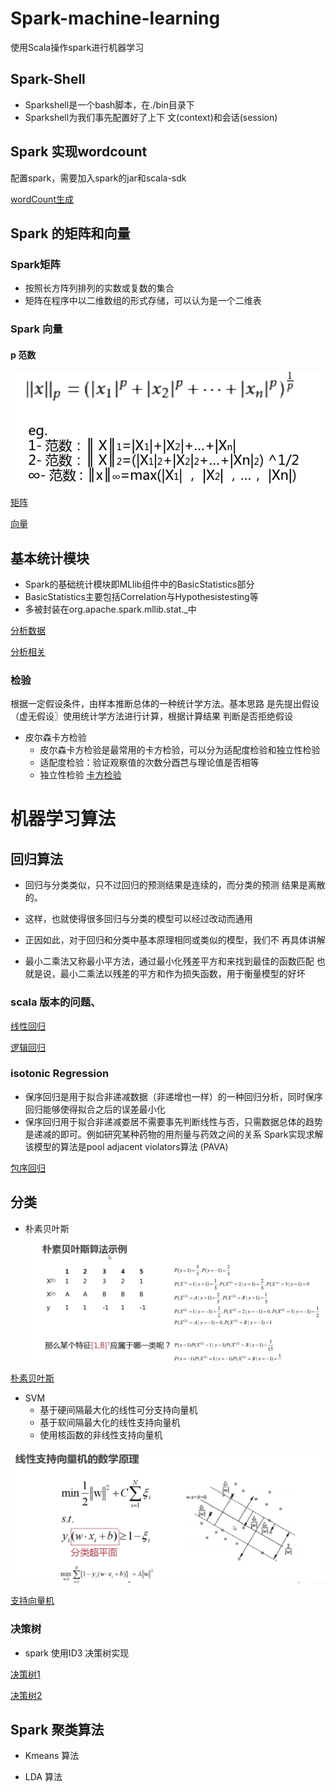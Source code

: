 # Spark-machine-learning
使用Scala操作spark进行机器学习


## Spark-Shell

- Sparkshell是一个bash脚本，在./bin目录下 
- Sparkshell为我们事先配置好了上下 文(context)和会话(session)


## Spark 实现wordcount
配置spark，需要加入spark的jar和scala-sdk

[wordCount生成](./src/WordCount.scala)

## Spark 的矩阵和向量

### Spark矩阵

- 按照长方阵列排列的实数或复数的集合 
- 矩阵在程序中以二维数组的形式存储，可以认为是一个二维表


### Spark 向量

#### p 范数

![](./photo/01.png)

[矩阵](./src/Matrix.scala)

[向量](./src/Vector.scala)

## 基本统计模块
- Spark的基础统计模块即MLlib组件中的BasicStatistics部分 
- BasicStatistics主要包括CorreIation与Hypothesistesting等 
- 多被封装在org.apache.spark.mllib.stat._中

[分析数据](./src/dataAnalyse.scala)

[分析相关](./src/cor_test.scala)

### 检验
根据一定假设条件，由样本推断总体的一种统计学方法。基本思路 是先提出假设（虚无假设〗使用统计学方法进行计算，根据计算结果 判断是否拒绝假设

- 皮尔森卡方检验 
    - 皮尔森卡方检验是最常用的卡方检验，可以分为适配度检验和独立性检验 
    - 适配度检验：验证观察值的次数分酉芑与理论值是否相等
    - 独立性检验
[卡方检验](./src/chi2_test.scala)


# 机器学习算法
## 回归算法

- 回归与分类类似，只不过回归的预测结果是连续的，而分类的预测 结果是离散的。

- 这样，也就使得很多回归与分类的模型可以经过改动而通用 
- 正因如此，对于回归和分类中基本原理相同或类似的模型，我们不 再具体讲解

- 最小二乘法又称最小平方法，通过最小化残差平方和来找到最佳的函数匹配 也就是说，最小二乘法以残差的平方和作为损失函数，用于衡量模型的好坏

### scala 版本的问题、

[线性回归](./src/LR.scala)

[逻辑回归](./src/LR.scala)

### isotonic Regression
- 保序回归是用于拟合非递减数据（非递增也一样）的一种回归分析，同时保序回归能够使得拟合之后的误差最小化
- 保序回归用于拟合非递减娄居不需要事先判断线性与否，只需数据总体的趋势是递减的即可。例如研究某种药物的用剂量与药效之间的关系
Spark实现求解该模型的算法是pool adjacent violators算法 (PAVA)

[包序回归](./src/isotonic.scala)


## 分类
- 朴素贝叶斯
![](./photo/02.png)

[朴素贝叶斯](./src/naive_bayes.scala)

- SVM
    - 基于硬间隔最大化的线性可分支持向量机 
    - 基于软间隔最大化的线性支持向量机 
    - 使用核函数的非线性支持向量机

![](./photo/03.png)

[支持向量机](./src/SVM.scala)

### 决策树
- spark 使用ID3 决策树实现

[决策树1](./src/DecisionTree.scala)
   
[决策树2](./src/DT2.scala)


## Spark 聚类算法

- Kmeans 算法


- LDA 算法
 
